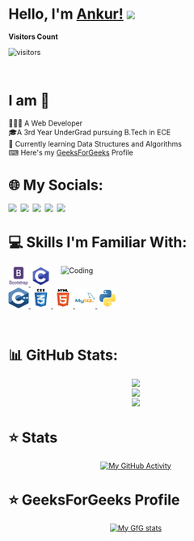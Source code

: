 # Hello, I'm [Ankur!](https://ankursarkar.me)  <img src="https://cdn.discordapp.com/emojis/558719629967491094.gif" height="35px">

**Visitors Count** 

![visitors](https://visitor-badge.laobi.icu/badge?page_id=ankur02sarkar)

<br />

# I am 🐉
👨🏽‍💻 A Web Developer <br> 🎓A 3rd Year UnderGrad pursuing B.Tech in ECE <br>🌱 Currently learning Data Structures and Algorithms <br>⌨ Here's my [GeeksForGeeks](https://auth.geeksforgeeks.org/user/ankurrohonsarkar/profile) Profile
</br>



# 🌐 My Socials:
<a href="https://www.linkedin.com/in/ankur-sarkar" target="_blank">
  <img align="left" width="24px" src="https://i.ibb.co/drvwWtB/Linkedin.png"  />
</a>
<a href="mailto:sarkarrohonankur@gmail.com">
  <img align="left" width="24px" src="https://i.ibb.co/bPCr08L/Email.png"  />
</a>
<a href="https://www.hackerrank.com/God_Slayer" target="_blank">
  <img align="left" width="24px" src="https://i.ibb.co/6WCLSb2/Hacker-Rank.png"  />
</a>
<a href="https://www.hackerearth.com/@God_Slayer" target="_blank">
  <img align="left" width="24px" src="https://i.ibb.co/kGQCpVC/hackerearth.png"  />
</a>
<a href="https://www.codechef.com/users/ankur02sarkar" target="_blank">
  <img align="left" width="24px" src="https://i.ibb.co/9Yr67f9/CodeChef.png"  />
</a>

<br/>

# 💻 Skills I'm Familiar With:

<img align="right" alt="Coding" width="400" src="https://cdn.dribbble.com/users/1162077/screenshots/3848914/programmer.gif">

<p align="left">
   <a href="https://getbootstrap.com" target="_blank"> 
      <img src="bootstrap.png" alt="bootstrap" width="40" height="40"/>        </a>
   <a href="https://www.cprogramming.com/" target="_blank">
      <img src="c.png" alt="c" width="40" height="40"/>
   </a>
   <a href="https://www.w3schools.com/cpp/" target="_blank">
      <img src="cpp.png" alt="cplusplus" width="40" height="40"/>
   </a>
   <a href="https://www.w3schools.com/css/" target="_blank">
      <img src="css.png" alt="css3" width="40" height="40"/>
   </a>
   <a href="https://www.w3.org/html/" target="_blank">
      <img src="html.png" alt="html5" width="40" height="40"/>
   </a>
   <a href="https://www.mysql.com/" target="_blank">
      <img src="https://raw.githubusercontent.com/devicons/devicon/master/icons/mysql/mysql-original-wordmark.svg" alt="mysql" width="40" height="40"/>
   </a>
   <a href="https://www.python.org" target="_blank">
      <img src="https://raw.githubusercontent.com/devicons/devicon/master/icons/python/python-original.svg" alt="python" width="40" height="40"/>
   </a>
 </p>
<br/>

# 📊 GitHub Stats:
<div align="center" width=100%>

![](https://github-readme-stats.vercel.app/api?username=ankur02sarkar&theme=prussian&hide_border=true&include_all_commits=true&count_private=false)<br/>
![](https://github-readme-streak-stats.herokuapp.com/?user=ankur02sarkar&theme=prussian&hide_border=true)<br/>
![](https://github-readme-stats.vercel.app/api/top-langs/?username=ankur02sarkar&theme=prussian&hide_border=true&include_all_commits=true&count_private=false&layout=compact)

</div>



# ⭐ Stats 
<div align="center">

[![My GitHub Activity](https://activity-graph.herokuapp.com/graph?username=ankur02sarkar&theme=xcode)](https://github.com/ankur02sarkar) 
<br>

</div>

# ⭐ GeeksForGeeks Profile 
<div align="center">

[![My GfG stats](https://geeks-for-geeks-stats-api-napiyo.vercel.app/?userName=ankur02sarkar)](https://auth.geeksforgeeks.org/user/ankurrohonsarkar/profile)
<br>

</div>
